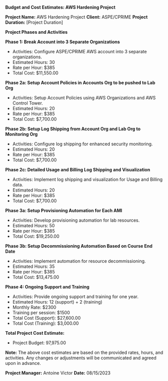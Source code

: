 **Budget and Cost Estimates: AWS Hardening Project**

**Project Name:** AWS Hardening Project
**Client:** ASPE/CPRIME
**Project Duration:** [Project Duration]

**Project Phases and Activities**

**Phase 1: Break Account into 3 Separate Organizations**
- Activities: Configure ASPE/CPRIME AWS account into 3 separate organizations.
- Estimated Hours: 30
- Rate per Hour: $385
- Total Cost: $11,550.00

**Phase 2a: Setup Account Policies in Accounts Org to be pushed to Lab Org**
- Activities: Setup Account Policies using AWS Organizations and AWS Control Tower.
- Estimated Hours: 20
- Rate per Hour: $385
- Total Cost: $7,700.00

**Phase 2b: Setup Log Shipping from Account Org and Lab Org to Monitoring Org**
- Activities: Configure log shipping for enhanced security monitoring.
- Estimated Hours: 20
- Rate per Hour: $385
- Total Cost: $7,700.00

**Phase 2c: Detailed Usage and Billing Log Shipping and Visualization**
- Activities: Implement log shipping and visualization for Usage and Billing data.
- Estimated Hours: 20
- Rate per Hour: $385
- Total Cost: $7,700.00

**Phase 3a: Setup Provisioning Automation for Each AMI**
- Activities: Develop provisioning automation for lab resources.
- Estimated Hours: 50
- Rate per Hour: $385
- Total Cost: $19,250.00

**Phase 3b: Setup Decommissioning Automation Based on Course End Date**
- Activities: Implement automation for resource decommissioning.
- Estimated Hours: 35
- Rate per Hour: $385
- Total Cost: $13,475.00

**Phase 4: Ongoing Support and Training**
- Activities: Provide ongoing support and training for one year.
- Estimated Hours: 12 (support) + 2 (training)
- Monthly Rate: $2300
- Training per session: $1500
- Total Cost (Support): $27,600.00
- Total Cost (Training): $3,000.00

**Total Project Cost Estimate:**
- Project Budget: 97,975.00

**Note:** The above cost estimates are based on the provided rates, hours, and activities. Any changes or adjustments will be communicated and agreed upon in advance.

**Project Manager:** Antoine Victor
**Date:** 08/15/2023
